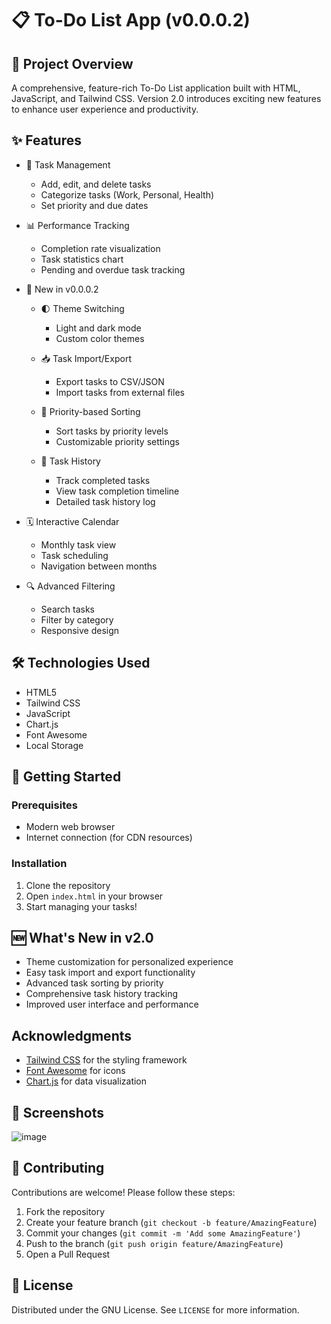 # 📋 To-Do List App (v0.0.0.2)

## 🌟 Project Overview

A comprehensive, feature-rich To-Do List application built with HTML, JavaScript, and Tailwind CSS. Version 2.0 introduces exciting new features to enhance user experience and productivity.

## ✨ Features

- 🚀 Task Management
  - Add, edit, and delete tasks
  - Categorize tasks (Work, Personal, Health)
  - Set priority and due dates

- 📊 Performance Tracking
  - Completion rate visualization
  - Task statistics chart
  - Pending and overdue task tracking

- 🎨 New in v0.0.0.2
  - 🌓 Theme Switching
    - Light and dark mode
    - Custom color themes
  
  - 📥 Task Import/Export
    - Export tasks to CSV/JSON
    - Import tasks from external files
  
  - 🔢 Priority-based Sorting
    - Sort tasks by priority levels
    - Customizable priority settings
  
  - 📜 Task History
    - Track completed tasks
    - View task completion timeline
    - Detailed task history log

- 🗓️ Interactive Calendar
  - Monthly task view
  - Task scheduling
  - Navigation between months

- 🔍 Advanced Filtering
  - Search tasks
  - Filter by category
  - Responsive design

## 🛠️ Technologies Used

- HTML5
- Tailwind CSS
- JavaScript
- Chart.js
- Font Awesome
- Local Storage

## 🚀 Getting Started

### Prerequisites

- Modern web browser
- Internet connection (for CDN resources)

### Installation

1. Clone the repository
2. Open `index.html` in your browser
3. Start managing your tasks!

## 🆕 What's New in v2.0

- Theme customization for personalized experience
- Easy task import and export functionality
- Advanced task sorting by priority
- Comprehensive task history tracking
- Improved user interface and performance

## Acknowledgments

- [Tailwind CSS](https://tailwindcss.com/) for the styling framework
- [Font Awesome](https://fontawesome.com/) for icons
- [Chart.js](https://www.chartjs.org/) for data visualization

## 📸 Screenshots

![image](https://github.com/user-attachments/assets/471c240a-2e56-4688-8f0a-af13839dade7)

## 🤝 Contributing

Contributions are welcome! Please follow these steps:

1. Fork the repository
2. Create your feature branch (`git checkout -b feature/AmazingFeature`)
3. Commit your changes (`git commit -m 'Add some AmazingFeature'`)
4. Push to the branch (`git push origin feature/AmazingFeature`)
5. Open a Pull Request

## 📜 License

Distributed under the GNU License. See `LICENSE` for more information.
